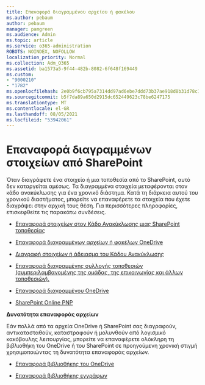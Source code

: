 ```yaml
---
title: Επαναφορά διαγραμμένου αρχείου ή φακέλου
ms.author: pebaum
author: pebaum
manager: pamgreen
ms.audience: Admin
ms.topic: article
ms.service: o365-administration
ROBOTS: NOINDEX, NOFOLLOW
localization_priority: Normal
ms.collection: Adm_O365
ms.assetid: ba1573a5-9f44-482b-8082-6f648f169449
ms.custom:
- "9000210"
- "1782"
ms.openlocfilehash: 2e0b9f6cb795a7314dd97ad6ebe7ddd73b37ae918d8b31d78c150945c8a9dfd1
ms.sourcegitcommit: b5f7da89a650d2915dc652449623c78be6247175
ms.translationtype: MT
ms.contentlocale: el-GR
ms.lasthandoff: 08/05/2021
ms.locfileid: "53942061"
---
```

# <a name="restore-deleted-items-from-sharepoint"></a>Επαναφορά διαγραμμένων στοιχείων από SharePoint

Όταν διαγράφετε ένα στοιχείο ή μια τοποθεσία από το SharePoint, αυτό δεν καταργείται αμέσως. Τα διαγραμμένα στοιχεία μεταφέρονται στον κάδο ανακύκλωσης για ένα χρονικό διάστημα. Κατά τη διάρκεια αυτού του χρονικού διαστήματος, μπορείτε να επαναφέρετε τα στοιχεία που έχετε διαγράψει στην αρχική τους θέση. Για περισσότερες πληροφορίες, επισκεφθείτε τις παρακάτω συνδέσεις.

- [Επαναφορά στοιχείων στον Κάδο Ανακύκλωσης μιας SharePoint τοποθεσίας](https://support.microsoft.com/office/restore-items-in-the-recycle-bin-that-were-deleted-from-sharepoint-or-teams-6df466b6-55f2-4898-8d6e-c0dff851a0be)

- [Επαναφορά διαγραμμένων αρχείων ή φακέλων OneDrive](https://support.office.com/article/Restore-deleted-files-or-folders-in-OneDrive-949ada80-0026-4db3-a953-c99083e6a84f)

- [Διαγραφή στοιχείων ή άδειασμα του Κάδου Ανακύκλωσης](https://support.office.com/article/delete-items-or-empty-the-recycle-bin-of-a-sharepoint-site-2e713599-d13e-40d6-96dc-66f0a366f74e#ID0EAADAAA=Online)

- [Επαναφορά διαγραμμένης συλλογής τοποθεσιών (συμπεριλαμβανομένης της ομάδας, της επικοινωνίας και άλλων τοποθεσιών).](https://docs.microsoft.com/sharepoint/restore-deleted-site-collection )

- [Επαναφορά διαγραμμένου OneDrive](https://docs.microsoft.com/onedrive/restore-deleted-onedrive)

- [SharePoint Online PNP](https://docs.microsoft.com/powershell/sharepoint/sharepoint-pnp/sharepoint-pnp-cmdlets?view=sharepoint-ps)

**Δυνατότητα επαναφοράς αρχείων**

Εάν πολλά από τα αρχεία OneDrive ή SharePoint σας διαγραφούν, αντικατασταθούν, καταστραφούν ή μολυνθούν από λογισμικό κακόβουλης λειτουργίας, μπορείτε να επαναφέρετε ολόκληρη τη βιβλιοθήκη του OneDrive ή του SharePoint σε προηγούμενη χρονική στιγμή χρησιμοποιώντας τη δυνατότητα επαναφοράς αρχείων.

- [Επαναφορά βιβλιοθήκης του OneDrive](https://support.office.com/article/restore-your-onedrive-fa231298-759d-41cf-bcd0-25ac53eb8a150)

- [Επαναφορά βιβλιοθήκης εγγράφων](https://support.office.com/article/restore-a-document-library-317791c3-8bd0-4dfd-8254-3ca90883d39a)
